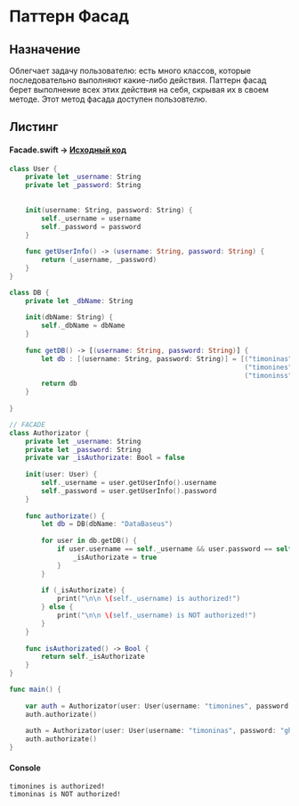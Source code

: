 # Паттерн Фасад

## Назначение

Облегчает задачу пользователю: есть много классов, которые последовательно выполняют какие-либо действия. 
Паттерн фасад берет выполнение всех этих действия на себя, скрывая их в своем методе. Этот метод фасада доступен пользовтелю.

## Листинг 

#### Facade.swift -> [Исходный код](https://github.com/timoninas/design-patterns/blob/master/Structural%20Patterns/Facade/Facade.swift)

```Swift
class User {
    private let _username: String
    private let _password: String
    
    
    init(username: String, password: String) {
        self._username = username
        self._password = password
    }
    
    func getUserInfo() -> (username: String, password: String) {
        return (_username, _password)
    }
}

class DB {
    private let _dbName: String
    
    init(dbName: String) {
        self._dbName = dbName
    }
    
    func getDB() -> [(username: String, password: String)] {
        let db : [(username: String, password: String)] = [("timoninas", "123456789"),
                                                           ("timonines", "ghIjfld"),
                                                           ("timoninss", "00let00var")]
        return db
    }
    
}

// FACADE
class Authorizator {
    private let _username: String
    private let _password: String
    private var _isAuthorizate: Bool = false
    
    init(user: User) {
        self._username = user.getUserInfo().username
        self._password = user.getUserInfo().password
    }
    
    func authorizate() {
        let db = DB(dbName: "DataBaseus")
        
        for user in db.getDB() {
            if user.username == self._username && user.password == self._password {
                _isAuthorizate = true
            }
        }
        
        if (_isAuthorizate) {
            print("\n\n \(self._username) is authorized!")
        } else {
            print("\n\n \(self._username) is NOT authorized!")
        }
    }
    
    func isAuthorizated() -> Bool {
        return self._isAuthorizate
    }
}

func main() {
    
    var auth = Authorizator(user: User(username: "timonines", password: "ghIjfld"))
    auth.authorizate()
    
    auth = Authorizator(user: User(username: "timoninas", password: "ghIjfld"))
    auth.authorizate()
}
```

#### Console

```Console
timonines is authorized!
timoninas is NOT authorized!
```
